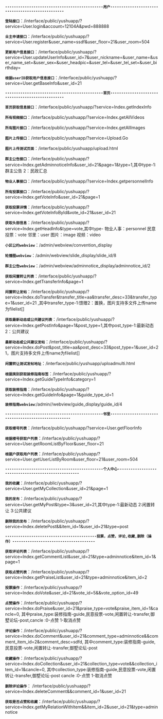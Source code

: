 
**`---------------------------------------------用户-------------------------------------------------`**

**`登陆接口`**：/interface/public/yushuapp/?service=User.login&account=12104A&pwd=888888 

**`业主申请接口`**：/interface/public/yushuapp/?service=User.register&user_name=ssdf&user_floor=21&user_room=504

**`更新用户信息接口`**：/interface/public/yushuapp/?service=User.updateUserInfo&user_id=7&user_nickname=&user_name=&user_name_set=&user_sex=&user_headpic=&user_tel=&user_tel_set=&user_birthday=

**`根据userID获取用户信息接口`**：/interface/public/yushuapp/?service=User.getBaseInfo&user_id=21



**`---------------------------------------------首页-------------------------------------------------`**

**`首页获取信息接口`**：/interface/public/yushuapp/?service=Index.getIndexInfo 

**`所有视频接口`**：/interface/public/yushuapp/?service=Index.getAllVideos

**`所有图片接口`**：/interface/public/yushuapp/?service=Index.getAllImages

**`图片上传接口`**：/interface/public/yushuapp/?service=Upload.Go

**`图片上传测试页面`**：/interface/public/yushuapp/upload.html

**`群主公告接口`**：/interface/public/yushuapp/?service=Index.getAdminnoticeInfo&user_id=21&page=1&type=1,其中type-1:群主公告 2：民政汇总

**`物业人事接口`**：/interface/public/yushuapp/?service=Index.getpersonnelInfo

**`所有投票接口`**：/interface/public/yushuapp/?service=Index.getVoteInfo&user_id=21&page=1

**`获取投票详情`**：/interface/public/yushuapp/?service=Index.getVoteInfoById&vote_id=21&user_id=21



**`获取头部信息`**：/interface/public/yushuapp/?service=Index.getHeadInfo&type=vote,其中type- 物业人事：personnel 民意投票：vote 邻里：user 图片：image 视频：video

**`小区公约webview`**：/admin/webview/convention_display

**`轮播图webview`**：/admin/webview/slide_display/slide_id/8

**`群主公告webview`**：/admin/webview/adminnotice_display/adminnotice_id/2

**`获取闲置转让列表`**：/interface/public/yushuapp/?service=Index.getTransferInfo&page=1

**`闲置转让发帖`**：/interface/public/yushuapp/?service=Index.doTransfer&transfer_title=aa&transfer_desc=33&transfer_type=1&user_id=21
,其中transfer_type-1:馈赠2：置换，图片支持多文件上传name为filelist[]



**`获取最新动态或公共建议列表`**：/interface/public/yushuapp/?service=Index.getPostInfo&page=1&post_type=1,其中post_type-1:最新动态2：公共建议

**`最新动态或公共建议发帖`**：/interface/public/yushuapp/?service=Index.doPost&post_title=aa&post_desc=33&post_type=1&user_id=21，图片支持多文件上传name为filelist[]

**`闲置转让测试发帖地址`**：/interface/public/yushuapp/uploadmulti.html

**`根据类别获取装修指南标签`**：/interface/public/yushuapp/?service=Index.getGuideTypeInfo&category=1

**`获取装修指南`**：/interface/public/yushuapp/?service=Index.getGuideInfo&page=1&guide_type_id=1

**`装修指南webview`**:/admin//webview/guide_display/guide_id/4


**`---------------------------------------------邻里----------------------------------------------------`**

**`获取楼号列表`**：/interface/public/yushuapp/?service=User.getFloorInfo

**`根据楼号获取户列表`**：/interface/public/yushuapp/?service=User.getRoomListByFloor&user_floor=21

**`根据户获取用户列表`**：/interface/public/yushuapp/?service=User.getUserListByRoom&user_floor=21&user_room=504

**`---------------------------------------------个人中心----------------------------------------------------`**

**`我的收藏`**：/interface/public/yushuapp/?service=User.getMyCollection&user_id=21&page=1

**`我的发布`**：/interface/public/yushuapp/?service=User.getMyPost&type=3&user_id=21,其中type-1:最新动态 2:闲置转让 3:公共建议

**`删除我的发布`**：/interface/public/yushuapp/?service=Index.deletePost&&item_id=1&user_id=21&type=post

**`------------------------------------------投票，点赞，评论,收藏,删除（操作）--------------------------------------`**

**`获取评论列表`**：/interface/public/yushuapp/?service=Index.getCommentList&user_id=21&type=adminnotice&item_id=1&page=1

**`获取点赞列表`**：/interface/public/yushuapp/?service=Index.getPraiseList&user_id=21&type=adminnotice&item_id=2

**`投票操作`**：/interface/public/yushuapp/?service=Index.doVote&user_id=21&vote_id=5&&vote_option_id=49

**`点赞操作`**：/interface/public/yushuapp/?service=Index.doPraise&user_id=21&praise_type=vote&praise_item_id=1&cancle=0,
其中praise_type:装修指南-guide,民意投票-vote,闲置转让-transfer,御墅论坛-post,cancle :0-点赞 1-取消点赞

**`评论操作`**：/interface/public/yushuapp/?service=Index.doComment&user_id=21&comment_type=adminnotice&&comment_item_id=2&comment_desc=sdfd,
其中comment_type:装修指南-guide,民意投票-vote,闲置转让-transfer,御墅论坛-post
           
**`收藏操作`**：/interface/public/yushuapp/?service=Index.doCollection&user_id=21&collection_type=vote&&collection_item_id=1&cancle=0,
 其中collection_type:装修指南-guide,民意投票-vote,闲置转让-transfer,御墅论坛-post  cancle :0-点赞 1-取消点赞
         
**`删除评论操作`**： /interface/public/yushuapp/?service=Index.deleteComment&&comment_id=1&user_id=21       

**`获取是否点赞和收藏`**：/interface/public/yushuapp/?service=Index.getMyRelationWithItem&&item_id=2&user_id=21&type=adminnotice



